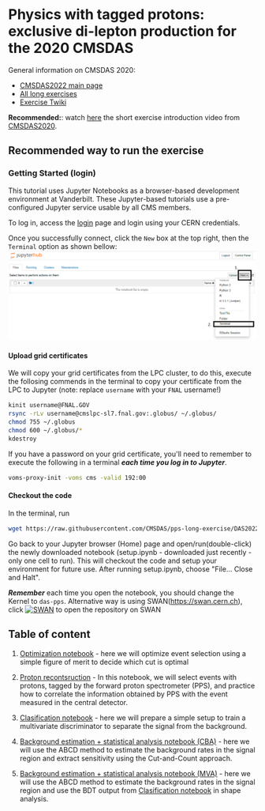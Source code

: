 # Physics with tagged protons: exclusive di-lepton production for the 2020 CMSDAS

General information on CMSDAS 2020:
* [CMSDAS2022 main page](https://indico.cern.ch/event/1088671/)
* [All long exercises](https://twiki.cern.ch/twiki/bin/view/CMS/CMSDASAtLPC2022#LongExercises2022LPC)
* [Exercise Twiki](https://twiki.cern.ch/twiki/bin/view/CMS/SWGuideCMSDataAnalysisSchoolLPC2022TaggedProtonsLongExercise)

**Recommended:**: watch [here](https://videos.cern.ch/record/2730189) the short exercise introduction video from [CMSDAS2020](https://indico.cern.ch/e/cmsvdas2020).

## Recommended way to run the exercise 
### Getting Started (login)
This tutorial uses Jupyter Notebooks as a browser-based development environment at Vanderbilt. These Jupyter-based tutorials use a pre-configured Jupyter service usable by all CMS members.

To log in, access the [login](https://jupyter.accre.vanderbilt.edu/) page and login using your CERN credentials. 

Once you successfully connect,  click the `New` box at the top right, then the `Terminal` option as shown bellow:
<img src="jupyter-login.png" width="600px" />

#### Upload grid certificates

We will copy your grid certificates from the LPC cluster, to do this, execute the follosing commends in the terminal to copy your certificate from the LPC to Jupyter (note: replace `username` with your `FNAL` username!)
```bash
kinit username@FNAL.GOV
rsync -rLv username@cmslpc-sl7.fnal.gov:.globus/ ~/.globus/
chmod 755 ~/.globus
chmod 600 ~/.globus/*
kdestroy
```

If you have a password on your grid certificate, you'll need to remember to execute the following in a terminal ***each time you log in to Jupyter***.
```bash
voms-proxy-init -voms cms -valid 192:00
```

#### Checkout the code

In the terminal, run
```bash
wget https://raw.githubusercontent.com/CMSDAS/pps-long-exercise/DAS2022/setup.ipynb
```

Go back to your Jupyter browser (Home) page and open/run(double-click) the newly downloaded notebook (setup.ipynb - downloaded just recently - only one cell to run). 
This will checkout the code and setup your environment for future use. After running setup.ipynb, choose "File... Close and Halt". 

***Remember*** each time you open the notebook, you should change the Kernel to `das-pps`.
Alternative way is using SWAN(https://swan.cern.ch), click [![SWAN](https://swanserver.web.cern.ch/swanserver/images/badge_swan_white_150.png)](https://cern.ch/swanserver/cgi-bin/go/?projurl=https://github.com/CMSDAS/pps-long-exercise.git) to open the repository on SWAN 
## Table of content

1. [Optimization notebook](https://nbviewer.jupyter.org/github/cmsdas/pps-long-exercise/blob/master/Event-selection-optimization.ipynb) - here we will optimize event selection using a simple figure of merit to decide which cut is optimal

2. [Proton recontsruction](https://nbviewer.jupyter.org/github/cmsdas/pps-long-exercise/blob/master/Proton-Reconstruction.ipynb) - In this notebook, we will select events with protons, tagged by the forward proton spectrometer (PPS), and practice how to correlate the information obtained by PPS with the event measured in the central detector.

3. [Clasification notebook](https://nbviewer.jupyter.org/github/cmsdas/pps-long-exercise/blob/master/Classification-Training.ipynb) - here we will prepare a simple setup to train a multivariate discriminator to separate the signal from the background.

4. [Background estimation + statistical analysis notebook (CBA)](https://nbviewer.jupyter.org/github/cmsdas/pps-long-exercise/blob/master/Background-Estimation.ipynb) - here we will use the ABCD method to estimate the background rates in the signal region and extract sensitivity using the Cut-and-Count approach. 

5. [Background estimation + statistical analysis notebook (MVA)](https://nbviewer.jupyter.org/github/cmsdas/pps-long-exercise/blob/master/Background-Estimation_shape.ipynb) - here we will use the ABCD method to estimate the background rates in the signal region and use the BDT output from [Clasification notebook](https://nbviewer.jupyter.org/github/cmsdas/pps-long-exercise/blob/master/Classification-Training.ipynb) in shape analysis. 


